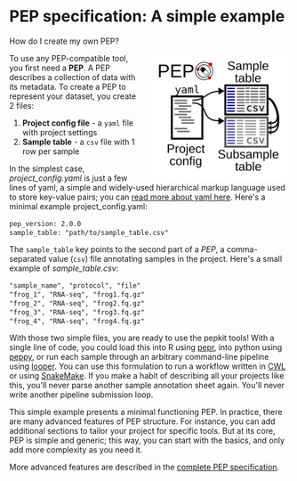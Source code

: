 # PEP specification: A simple example

How do I create my own PEP? 

<img src="../img/pep_contents.svg" alt="" style="float:right; margin-left:20px" width="250px">

To use any PEP-compatible tool, you first need a **PEP**. A PEP describes a collection of data with its metadata. To create a PEP to represent your dataset, you create 2 files:



1. **Project config file** - a `yaml` file with project settings
2. **Sample table** - a `csv` file with 1 row per sample


In the simplest case, *project_config.yaml* is just a few lines of yaml, a simple and widely-used hierarchical markup language used to store key-value pairs; you can <a href="http://www.yaml.org/start.html">read more about yaml here</a>.  Here's a minimal example project_config.yaml:


```{yaml}
pep_version: 2.0.0
sample_table: "path/to/sample_table.csv"
```

The `sample_table` key points to the second part of a *PEP*, a comma-separated value (``csv``) file annotating samples in the project. Here's a small example of *sample_table.csv*:

```{csv}
"sample_name", "protocol", "file"
"frog_1", "RNA-seq", "frog1.fq.gz"
"frog_2", "RNA-seq", "frog2.fq.gz"
"frog_3", "RNA-seq", "frog3.fq.gz"
"frog_4", "RNA-seq", "frog4.fq.gz"
```

With those two simple files, you are ready to use the pepkit tools! With a single line of code, you could load this into R using [pepr](http://github.com/pepkit/pepr), into python using [peppy](http://peppy.databio.org), or run each sample through an arbitrary command-line pipeline using [looper](http://looper.databio.org). You can use this formulation to run a workflow written in [CWL](http://commonwl.org) or using [SnakeMake](http://snakemake.readthedocs.io). If you make a habit of describing all your projects like this, you'll never parse another sample annotation sheet again. You'll never write another pipeline submission loop.

This simple example presents a minimal functioning PEP. In practice, there are many advanced features of PEP structure. For instance, you can add additional sections to tailor your project for specific tools. But at its core, PEP is simple and generic; this way, you can start with the basics, and only add more complexity as you need it.

More advanced features are described in the [complete PEP specification](specification.md).
